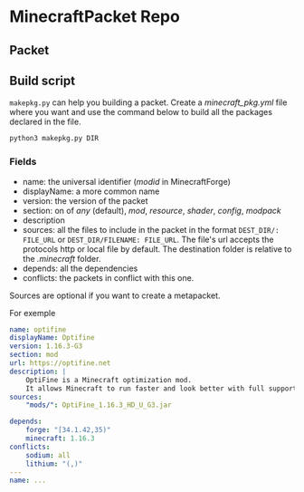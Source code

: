 # MinecraftPacket Repo

## Packet


## Build script
`makepkg.py` can help you building a packet.
Create a _minecraft\_pkg.yml_ file where you want and use the command below to build all the packages declared in the file.
```sh
python3 makepkg.py DIR
```

### Fields
- name: the universal identifier (_modid_ in MinecraftForge)
- displayName: a more common name
- version: the version of the packet
- section: on of _any_ (default), _mod_, _resource_, _shader_, _config_, _modpack_
- description
- sources: all the files to include in the packet in the format `DEST_DIR/: FILE_URL` or `DEST_DIR/FILENAME: FILE_URL`. The file's url accepts the protocols http or local file by default. The destination folder is relative to the _.minecraft_ folder.
- depends: all the dependencies
- conflicts: the packets in conflict with this one.

Sources are optional if you want to create a metapacket.

For exemple
```yml
name: optifine
displayName: Optifine
version: 1.16.3-G3
section: mod
url: https://optifine.net
description: |
    OptiFine is a Minecraft optimization mod.
    It allows Minecraft to run faster and look better with full support for shaders, HD textures and many configuration options.
sources:
    "mods/": OptiFine_1.16.3_HD_U_G3.jar

depends:
    forge: "[34.1.42,35)"
    minecraft: 1.16.3
conflicts:
    sodium: all
    lithium: "(,)"
---
name: ...
```